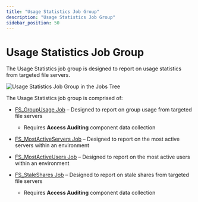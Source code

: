 ```yaml
---
title: "Usage Statistics Job Group"
description: "Usage Statistics Job Group"
sidebar_position: 50
---
```


# Usage Statistics Job Group

The Usage Statistics job group is designed to report on usage statistics from targeted file servers.

![Usage Statistics Job Group in the Jobs Tree](/img/product_docs/accessanalyzer/12.0/solutions/filesystem/activity/usagestatistics/jobstree.webp)

The Usage Statistics job group is comprised of:

- [FS_GroupUsage Job](/docs/accessanalyzer/12.0/solutions/filesystem/activity/usagestatistics/fs_groupusage.md) – Designed to report on group usage from targeted file
  servers

    - Requires **Access Auditing** component data collection

- [FS_MostActiveServers Job](/docs/accessanalyzer/12.0/solutions/filesystem/activity/usagestatistics/fs_mostactiveservers.md) – Designed to report on the most active
  servers within an environment
- [FS_MostActiveUsers Job](/docs/accessanalyzer/12.0/solutions/filesystem/activity/usagestatistics/fs_mostactiveusers.md) – Designed to report on the most active users
  within an environment
- [FS_StaleShares Job](/docs/accessanalyzer/12.0/solutions/filesystem/activity/usagestatistics/fs_staleshares.md) – Designed to report on stale shares from targeted file
  servers

    - Requires **Access Auditing** component data collection
